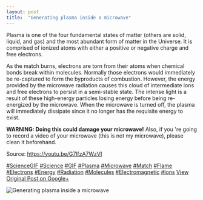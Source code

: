 ```yaml
---
layout: post
title:  "Generating plasma inside a microwave"
---
```


Plasma is one of the four fundamental states of matter (others are solid, liquid, and gas) and the most abundant form of matter in the Universe. It is comprised of ionized atoms with either a positive or negative charge and free electrons.   
  
As the match burns, electrons are torn from their atoms when chemical bonds break within molecules. Normally those electrons would immediately be re-captured to form the byproducts of combustion. However, the energy provided by the microwave radiation causes this cloud of intermediate ions and free electrons to persist in a semi-stable state. The intense light is a result of these high-energy particles losing energy before being re-energized by the microwave. When the microwave is turned off, the plasma will immediately dissipate since it no longer has the requisite energy to exist.   
  
**WARNING: Doing this could damage your microwave!** Also, if you 're going to record a video of your microwave (this is not my microwave), please clean it beforehand.  
  
Source: <https://youtu.be/G7lfzA7WzVI>  
  
[#ScienceGIF](https://plus.google.com/s/%23ScienceGIF/posts) [#Science](https://plus.google.com/s/%23Science/posts) [#GIF](https://plus.google.com/s/%23GIF/posts) [#Plasma](https://plus.google.com/s/%23Plasma/posts) [#Microwave](https://plus.google.com/s/%23Microwave/posts) [#Match](https://plus.google.com/s/%23Match/posts) [#Flame](https://plus.google.com/s/%23Flame/posts) [#Electrons](https://plus.google.com/s/%23Electrons/posts) [#Energy](https://plus.google.com/s/%23Energy/posts) [#Radiation](https://plus.google.com/s/%23Radiation/posts) [#Molecules](https://plus.google.com/s/%23Molecules/posts) [#Electromagnetic](https://plus.google.com/s/%23Electromagnetic/posts) [#Ions](https://plus.google.com/s/%23Ions/posts)
[View Original Post on Google+](https://plus.google.com/+ColinSullender/posts/BPFSE9jQEqZ)

![Generating plasma inside a microwave](https://i.imgur.com/hX9nx49.gif)
